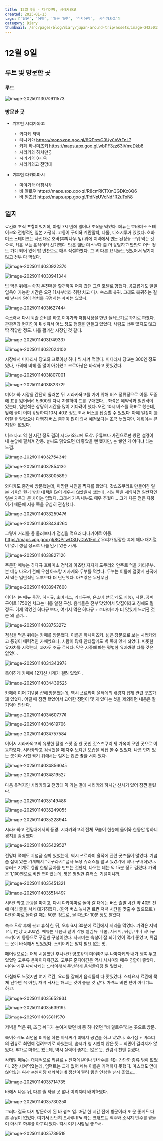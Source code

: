 ```yaml
---
title: 12월 9일 - 다카야마, 시라카와고
created: 2025-01-13
tags: ['일본', '여행', '일본 일주', '다카야마', '시라카와고']
category: Diary
thumbnail: /src/pages/blog/diary/japan-around-trip/assets/image-20250114034819527.png
---
```

# 12월 9일

## 루트 및 방문한 곳 

### 루트

![image-20250113070911573](./assets/image-20250113070911573.png)

### 방문한 곳

- 기후현 시라카와고
  - 와다케 저택
  - 타나카야 https://maps.app.goo.gl/8QPnwG3UyCbVtFnL7
  - 카페 하나미즈키 https://maps.app.goo.gl/wbPF3zz63iVmeDkb8
  - 시라카와 하치만궁
  - 시라카와 3가옥
  - 시라카와고 전망대

- 기후현 다카야마시
  - 미야가와 아침시장
  - 바 멜로우 https://maps.app.goo.gl/R8cmRKTXmQGDKcGQ6
  - 바 썸즈업 https://maps.app.goo.gl/PdNpUVcNdFR2uTxN8
  


## 일지

료칸에 조식 포함이었기에, 아침 7시 반에 일어나 조식을 먹었다.
메뉴는 호바미소 스테이크와 전형적인 일본 가정식. 고등어 구이와 계란말이, 나물, 미소시루가 있었다.
호바미소 스테이크는 사진대로 호바(후박나무 잎) 위에 지역에서 만든 된장을 구워 먹는 것으로, 처음 보는 음식이라 신기했다.
맛은 일반 미소보다 좀 더 달달하고 짠맛도 어느 정도 가미 되어 있어 밥 반찬으로 매우 적절하였다.
그 외 다른 요리들도 맛있어서 남기지 않고 전부 다 먹었다.

![image-20250114030922370](./assets/image-20250114030922370.png)

![image-20250114030941344](./assets/image-20250114030941344.png)

밥 먹은 뒤에는 아침 온천욕을 할까하여 어제 갔던 그린 호텔로 향했다.
공교롭게도 일일 입욕이 가능한 시간은 오전 11시부터라 허탕 치고 다시 숙소로 복귀.
그래도 복귀하는 길에 날씨가 맑아 경치를 구경하는 재미는 있었다.

![image-20250114031627444](./assets/image-20250114031627444.png)

숙소에서 다시 외출 준비를 하고 미야가와 아침시장을 한번 둘러보기로 하기로 하였다.
관광객과 현지인이 뒤섞여서 어느 정도 행렬을 만들고 있었다.
사람도 너무 많지도 않고 딱 적당한 정도. 나름 활기찬 시장인 것 같다.

![image-20250114031749337](./assets/image-20250114031749337.png)

![image-20250114032024100](./assets/image-20250114032024100.png)

시장에서 미다라시 당고와 크로아상 하나 씩 시켜 먹었다.
미다라시 당고는 300엔 정도였나, 가격에 비해 좀 많이 아쉬웠고 크로아상은 바삭하고 맛있었다.

![image-20250114031807001](./assets/image-20250114031807001.png)

![image-20250114031823729](./assets/image-20250114031823729.png)

미야가와 시장을 간단히 둘러본 뒤, 시라카와고를 가기 위해 버스 정류장으로 이동.
도중에 표를 잃어버려 5,600엔 다시 지불하여 표를 구매했다...
좌석은 예약석과 일반석이 있는데, 일반석은 상당히 시간을 많이 기다려야 했다.
오전 10시 버스를 목표로 했는데, 앞에 줄이 이미 상당하여 10시 40분 정도 되서 버스를 탑승할 수 있었다.
아예 일정이 틀어질 줄 알았으나 다행히 버스 증편이 많이 되서 예정보다는 조금 늦었지만, 계획에는 큰 지장이 없었다.

버스 타고 약 한 시간 정도 걸려 시라카와고에 도착.
유튜브나 사진으로만 봤던 설경이 내 눈앞에 펼쳐져 감동.
날씨도 맑았으면 더 좋았을 뻔 했지만, 눈 쌓인 게 어디냐 라는 느낌.

![image-20250114032754349](./assets/image-20250114032754349.png)

![image-20250114032854130](./assets/image-20250114032854130.png)

![image-20250114033005899](./assets/image-20250114033005899.png)

와다케도 중간에 방문했는데, 마땅한 사진을 찍지를 않았다.
갓쇼즈쿠리로 만들어진 일본 가옥은 뭔가 방한 대책을 많이 세우지 않았을까 했는데, 
지붕 쪽을 제외하면 일반적인 일본 가옥과 큰 차이는 없었다. 그래서 가옥 내부도 매우 추웠다...
크게 다른 점은 지붕이기 때문에 지붕 쪽을 유심히 관찰했다.

![image-20250114033259476](./assets/image-20250114033259476.png)

![image-20250114033434264](./assets/image-20250114033434264.png)

그렇게 거리를 좀 둘러보다가 점심을 먹으러 타나카야로 이동.
 https://maps.app.goo.gl/8QPnwG3UyCbVtFnL7
우리가 입장한 후에 꽤나 대기열이 많이 생길 정도로 나름 인기 있는 가게.

![image-20250114033827120](./assets/image-20250114033827120.png)

주문한 메뉴는 히다규 호바미소 정식과 아츠캉 지자케 도쿠리와 안주로 먹을 카타두부.
본 메뉴 나오기 전에 우선 아츠캉 지자케와 두부를 먹었다.
두부는 이름에 걸맞게 한국에서 먹는 일반적인 두부보다 더 단단했다. 아츠캉은 무난무난.

![image-20250114033947600](./assets/image-20250114033947600.png)

이어서 본 메뉴 등장.
히다규, 호바미소, 카타두부, 온소바 (차갑게도 가능), 나물, 꽁치 구이로 1750엔 치고는 나름 알찬 구성.
음식들은 전부 맛있어서 맛집이라고 칭해도 될 정도.
어제 먹었던 히다규 보다, 여기서 먹은 히다규 + 호바미소가 더 맛있게 느껴진 것은 왜 일까...

![image-20250114033753272](./assets/image-20250114033753272.png)

점심을 먹은 뒤에는 카페를 방문했다.
이름은 하나미즈키. 
넓은 창문으로 보는 시라카와고 풍경이 매력적인 카페였으나, 사람이 많아 안타깝게도 벽 쪽에 앉게 되었다.
따뜻한 유자차를 시켰는데, 과자도 조금 주셨다. 맛은 시중에 파는 평범한 유자차랑 다를 것은 없었다. 

![image-20250114034343978](./assets/image-20250114034343978.png)

특이하게 카페에 12지신 시계가 걸려 있었다.

![image-20250114034439525](./assets/image-20250114034439525.png)

카페에 이어 기념품 샵에 방문했는데, 역시 쓰르라미 울적에의 배경지 답게 관련 굿즈가 꽤 있었다.
어릴 때 잠깐 봤었어서 고어한 장면이 몇 개 있다는 것을 제외하면 내용은 잘 기억이 안난다.

![image-20250114034607776](./assets/image-20250114034607776.png)

![image-20250114034619706](./assets/image-20250114034619706.png)

![image-20250114034757584](./assets/image-20250114034757584.png)

이어서 시라카와고의 유명한 촬영 스팟 중 한 곳인 갓쇼즈쿠리 세 가옥이 모인 곳으로 이동하였다.
시라카와고 검색했을 때 자주 보이던 모습을 직접 볼 수 있었다.
나름 인기 있는 곳이라 사진 찍기 위해서는 길지는 않은 줄을 서야 했다.

![image-20250114034856045](./assets/image-20250114034856045.png)

![image-20250114034819527](./assets/image-20250114034819527.png)

다음 목적지인 시라카와고 전망대 쪽 가는 길에 시리카와 하치만 신사가 있어 잠깐 들렀다.


![image-20250114035149486](./assets/image-20250114035149486.png)

![image-20250114035249055](./assets/image-20250114035249055.png)

![image-20250114035228944](./assets/image-20250114035228944.png)

시라카와고 전망대에서의 풍경.
시라카와고의 전체 모습이 한눈에 들어와 한동안 멍하니 경치를 감상했다.

![image-20250114035429527](./assets/image-20250114035429527.png)

전망대 쪽에도 기념품 샵이 있었는데, 역시 쓰르라미 울적에 관련 굿즈들이 많았다.
기념품 샵에 있는 가게에서 "히구라시" 글자 모양 츄러스를 팔고 있었기에 하나 구매하였다.
츄러스 기계로 한땀 한땀 글자를 만드는 것인지, 나오는 데는 약 15분 정도 걸렸다.
가격은 1,100엔으로 비싼 편이었는데, 맛은 평범한 츄러스. 기념이니까.

![image-20250114035451321](./assets/image-20250114035451321.png)

![image-20250114035514497](./assets/image-20250114035514497.png)

시라카와고 관광을 마치고, 다시 다카야마로 돌아 갈 때에는 버스 출발 시간 약 40분 전에 미리 줄을 서서 대기하였다. (만약 버스 놓치면 료칸 저녁 시간을 맞출 수 없으므로.)
다카야마로 돌아갈 때는 50분 정도로, 올 때보다 10분 정도 빨랐다



숙소 도착 후에 씻고 휴식 한 뒤, 오후 6시 30분에 료칸에서 저녁을 먹었다.
가격은 저녁 1식, 1인당 3,300엔.
메뉴는 다음과 같이 각종 절임류, 나물, 사시미, 튀김, 미니 히다규 스키야키 등등으로 푸짐한 구성이었다.
사시미는 숙성이 잘 되어 있어 먹기 좋았고, 튀김도 옷이 바삭해서 맛있었다.
스키야키는 말이 필요 없는 맛.

페어링으로는 어제 시음했던 후나사카 양조장의 미야마기쿠 나마자케와 내가 쟁여 두고 있었던 고쿠류 준마이다이긴죠.
고쿠류 준다이긴은 역시 사시미와 매우 궁합이 좋았다. 
미야마기쿠 나마자케는 드라이해서 무난하게 음식들이랑 잘 맞았다.

아침에도 느꼈지만 여기 료칸, 요리를 잘해서 음식들이 다 맛있었다.
스미요시 료칸에 묵게 된다면 꼭 아침, 저녁 식사는 해보는 것이 좋을 것 같다. 
가격도 비싼 편이 아니기도 하고.

![image-20250114035652934](./assets/image-20250114035652934.png)

![image-20250114035639195](./assets/image-20250114035639195.png)

![image-20250114035611570](./assets/image-20250114035611570.png)

저녁을 먹은 뒤, 조금 쉬다가 눈여겨 봤던 바 중 하나였던 "바 멜로우"라는 곳으로 방문.

특이하게도 최면술 & 마술 하는 아저씨가 바에서 공연을 하고 있었다.
호기심 + 마스터의 권유로 최면에 걸려보기로 하였는데, 솜씨가 영 시원치 않은 듯... 최면이 걸리지가 않았다.
추가로 마술도 봤는데, 역시 실력이 좋지는 않은 듯. 관람비 천엔 뜯겼다.

칵테일 메뉴는 대체적으로 리큐르 + 진저에일이나 탄산수를 섞는 간단한 종류 밖에 없었다.
2잔 시켜먹었는데, 임팩트는 크게 없어 메뉴 이름은 기억하지 못했다.
마스터도 옆에 앉아있는 여자 손님이랑 대화하는데 정신이 팔려 좋은 인상을 받지 못했고...

![image-20250114035714735](./assets/image-20250114035714735.png)

바에서 나온 뒤, 다른 술 먹을 곳 없나 이리저리 배회하였다.

![image-20250114035730258](./assets/image-20250114035730258.png)

그러다 결국 다시 방문하게 된 바 썸즈 업.
마감 한 시간 전에 방문이라 또 운 좋게도 다른 손님이 없었다.
여기서 간단히 오사루 IPA 라는 크래프트 맥주와 소시지 안주를 곁들여 마시고 하루를 마무리 했다.
역시 여기 사장님 좋으셔.

![image-20250114035739519](./assets/image-20250114035739519.png)
